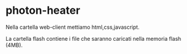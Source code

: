 # photon-heater

Nella cartella web-client mettiamo html,css,javascript.

La cartella flash contiene i file che saranno caricati nella memoria flash (4MB).